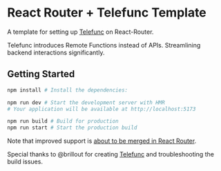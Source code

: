 # React Router + Telefunc Template

A template for setting up [Telefunc](https://github.com/brillout/telefunc) on React-Router.

Telefunc introduces Remote Functions instead of APIs. Streamlining backend interactions significantly.

## Getting Started

```bash
npm install # Install the dependencies:

npm run dev # Start the development server with HMR
# Your application will be available at http://localhost:5173

npm run build # Build for production
npm run start # Start the production build
```

Note that improved support is [about to be merged in React Router](https://github.com/remix-run/react-router/pull/14351).

Special thanks to @brillout for creating [Telefunc](https://github.com/brillout/telefunc) and troubleshooting the build issues.
